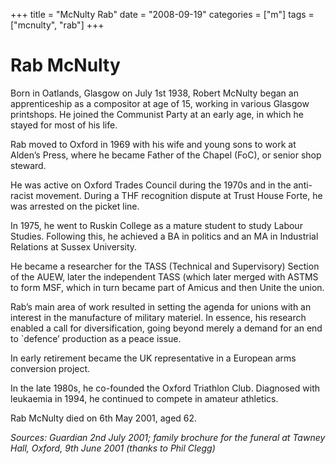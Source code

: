 +++
title = "McNulty Rab"
date = "2008-09-19"
categories = ["m"]
tags = ["mcnulty", "rab"]
+++

# Rab McNulty

Born in Oatlands, Glasgow on July 1st 1938, Robert McNulty began an apprenticeship as a compositor at age of 15, working in various Glasgow printshops. He joined the Communist Party at an early age, in which he stayed for most of his life.

Rab moved to Oxford in 1969 with his wife and young sons to work at Alden’s Press, where he became Father of the Chapel (FoC), or senior shop steward.

He was active on Oxford Trades Council during the 1970s and in the anti-racist movement. During a THF recognition dispute at Trust House Forte, he was arrested on the picket line. 

In 1975, he went to Ruskin College as a mature student to study Labour Studies. Following this, he achieved a BA in politics and an MA in Industrial Relations at Sussex University.

He became a researcher for the TASS (Technical and Supervisory) Section of the AUEW, later the independent TASS (which later merged with ASTMS to form MSF, which in turn became part of Amicus and then Unite the union.

Rab’s main area of work resulted in setting the agenda for unions with an interest in the manufacture of military materiel. In essence, his research enabled a call for diversification, going beyond merely a demand for an end to \`defence’ production as a peace issue.

In early retirement became the UK representative in a European arms conversion project. 

In the late 1980s, he co-founded the Oxford Triathlon Club. Diagnosed with leukaemia in 1994, he continued to compete in amateur athletics.

Rab McNulty died on 6th May 2001, aged 62.

_Sources: Guardian 2nd July 2001; family brochure for the funeral at Tawney Hall, Oxford, 9th June 2001 (thanks to Phil Clegg)_
